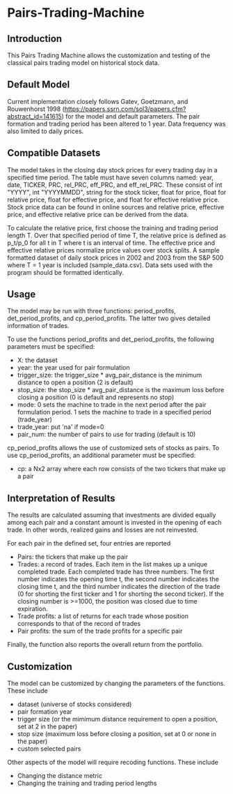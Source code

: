 # Pairs-Trading-Machine
## Introduction

This Pairs Trading Machine allows the customization and testing of the classical pairs trading model on historical stock data.


## Default Model
Current implementation closely follows Gatev, Goetzmann, and Rouwenhorst 1998 (https://papers.ssrn.com/sol3/papers.cfm?abstract_id=141615) for the model and default parameters. The pair formation and trading period has been altered to 1 year. Data frequency was also limited to daily prices.


## Compatible Datasets
The model takes in the closing day stock prices for every trading day in a specified time period. The table must have seven columns named: year, date, TICKER, PRC, rel_PRC, eff_PRC, and eff_rel_PRC. These consist of int "YYYY", int "YYYYMMDD", string for the stock ticker, float for price, float for relative price, float for effective price, and float for effective relative price. Stock price data can be found in online sources and relative price, effective price, and effective relative price can be derived from the data.

To calculate the relative price, first choose the training and trading period length T. Over that specified period of time T, the relative price is defined as p_t/p_0 for all t in T where t is an interval of time. The effective price and effective relative prices normalize price values over stock splits. A sample formatted dataset of daily stock prices in 2002 and 2003 from the S&P 500 where T = 1 year is included (sample_data.csv). Data sets used with the program should be formatted identically.


## Usage
The model may be run with three functions: period_profits, det_period_profits, and cp_period_profits. The latter two gives detailed information of trades.

To use the functions period_profits and det_period_profits, the following parameters must be specified:
- X: the dataset
- year: the year used for pair formulation
- trigger_size: the trigger_size * avg_pair_distance is the minimum distance to open a position (2 is default)
- stop_size: the stop_size * avg_pair_distance is the maximum loss before closing a position (0 is default and represents no stop)
- mode: 0 sets the machine to trade in the next period after the pair formulation period. 1 sets the machine to trade in a specified period (trade_year)
- trade_year: put 'na' if mode=0
- pair_num: the number of pairs to use for trading (default is 10)

cp_period_profits allows the use of customized sets of stocks as pairs. To use cp_period_profits, an additional parameter must be specified:
- cp: a Nx2 array where each row consists of the two tickers that make up a pair

## Interpretation of Results
The results are calculated assuming that investments are divided equally among each pair and a constant amount is invested in the opening of each trade. In other words, realized gains and losses are not reinvested.

For each pair in the defined set, four entries are reported
- Pairs: the tickers that make up the pair
- Trades: a record of trades. Each item in the list makes up a unique completed trade. Each completed trade has three numbers. The first number indicates the opening time t, the second number indicates the closing time t, and the third number indicates the direction of the trade (0 for shorting the first ticker and 1 for shorting the second ticker). If the closing number is >=1000, the position was closed due to time expiration.
- Trade profits: a list of returns for each trade whose position corresponds to that of the record of trades
- Pair profits: the sum of the trade profits for a specific pair

Finally, the function also reports the overall return from the portfolio.

## Customization
The model can be customized by changing the parameters of the functions. These include
- dataset (universe of stocks considered)
- pair formation year
- trigger size (or the mimimum distance requirement to open a position, set at 2 in the paper)
- stop size (maximum loss before closing a position, set at 0 or none in the paper)
- custom selected pairs

Other aspects of the model will require recoding functions. These include
- Changing the distance metric
- Changing the training and trading period lengths
